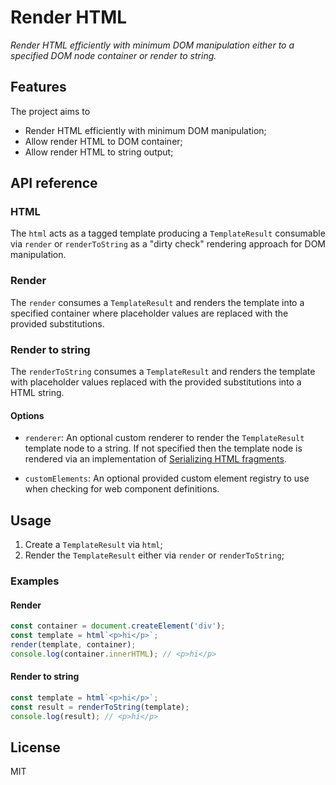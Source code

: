 # Render HTML

_Render HTML efficiently with minimum DOM manipulation either to a specified DOM node container or render to string._

## Features

The project aims to

-   Render HTML efficiently with minimum DOM manipulation;
-   Allow render HTML to DOM container;
-   Allow render HTML to string output;

## API reference

### HTML

The `html` acts as a tagged template producing a `TemplateResult` consumable via `render` or `renderToString` as a "dirty check" rendering approach for DOM manipulation.

### Render

The `render` consumes a `TemplateResult` and renders the template into a specified container where placeholder values are replaced with the provided substitutions.

### Render to string

The `renderToString` consumes a `TemplateResult` and renders the template with placeholder values replaced with the provided substitutions into a HTML string.

#### Options

-   `renderer`: An optional custom renderer to render the `TemplateResult` template node to a string. If not specified then the template node is rendered via an implementation of [Serializing HTML fragments](https://html.spec.whatwg.org/multipage/parsing.html#serialising-html-fragments).

-   `customElements`: An optional provided custom element registry to use when checking for web component definitions.

## Usage

1. Create a `TemplateResult` via `html`;
2. Render the `TemplateResult` either via `render` or `renderToString`;

### Examples

#### Render

```ts
const container = document.createElement('div');
const template = html`<p>hi</p>`;
render(template, container);
console.log(container.innerHTML); // <p>hi</p>
```

#### Render to string

```ts
const template = html`<p>hi</p>`;
const result = renderToString(template);
console.log(result); // <p>hi</p>
```

## License

MIT
